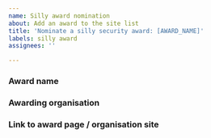 ```yaml
---
name: Silly award nomination
about: Add an award to the site list
title: 'Nominate a silly security award: [AWARD_NAME]'
labels: silly award
assignees: ''

---
```


### Award name

### Awarding organisation

### Link to award page / organisation site
